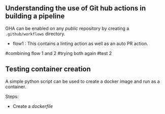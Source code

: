 ## Understanding the use of Git hub actions in building a pipeline

GHA can be enabled on any _public_ repository by creating a `.github/workflows` directory.
- flow1 : This contains a linting action as well as an auto PR action.

#combining flow 1 and 2
#trying both again
#test 2

## Testing container creation
A simple python script can be used to create a docker image and run as a container.

Steps:
- Create a _dockerfile_
